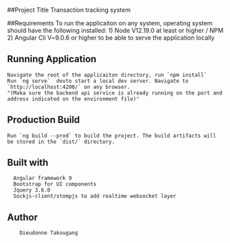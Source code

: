 ##Project Title
    Transaction tracking system 

##Requirements
    To run the applicaiton on any system, operating system should have the following installed:
     1) Node V12.19.0  at least or higher / NPM
     2) Angular Cli V~9.0.6 or higher to be able to serve the application locally
      
##  Running Application 
    Navigate the root of the applicaiton directory, run `npm install`
    Run `ng serve`  devto start a local dev server. Navigate to `http://localhost:4200/` on any browser. 
    "(Maka sure the backend api service is already running on the port and address indicated on the environment file)"

## Production Build

    Run `ng build --prod` to build the project. The build artifacts will be stored in the `dist/` directory.
## Built with
    
      Angular framework 9
      Bootstrap for UI components
      Jquery 3.6.0
      Sockjs-client/stompjs to add realtime websocket layer

## Author
        Dieudonne Takougang
